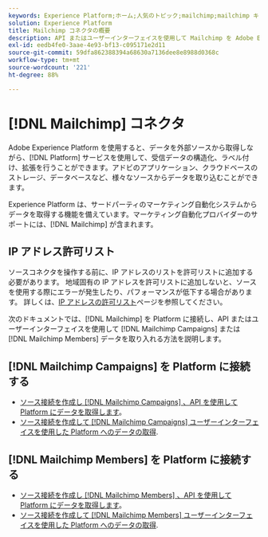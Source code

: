 ```yaml
---
keywords: Experience Platform;ホーム;人気のトピック;mailchimp;mailchimp キャンペーン;mailchimp メンバー
solution: Experience Platform
title: Mailchimp コネクタの概要
description: API またはユーザーインターフェイスを使用して Mailchimp を Adobe Experience Platform に接続する方法を説明します。
exl-id: eedb4fe0-3aae-4e93-bf13-c095171e2d11
source-git-commit: 59dfa862388394a68630a7136dee8e8988d0368c
workflow-type: tm+mt
source-wordcount: '221'
ht-degree: 88%

---
```


# [!DNL Mailchimp] コネクタ

Adobe Experience Platform を使用すると、データを外部ソースから取得しながら、[!DNL Platform] サービスを使用して、受信データの構造化、ラベル付け、拡張を行うことができます。アドビのアプリケーション、クラウドベースのストレージ、データベースなど、様々なソースからデータを取り込むことができます。

Experience Platform は、サードパーティのマーケティング自動化システムからデータを取得する機能を備えています。マーケティング自動化プロバイダーのサポートには、[!DNL Mailchimp] が含まれます。

## IP アドレス許可リスト

ソースコネクタを操作する前に、IP アドレスのリストを許可リストに追加する必要があります。 地域固有の IP アドレスを許可リストに追加しないと、ソースを使用する際にエラーが発生したり、パフォーマンスが低下する場合があります。 詳しくは、[IP アドレスの許可リスト](../../ip-address-allow-list.md)ページを参照してください。

次のドキュメントでは、[!DNL Mailchimp] を Platform に接続し、API またはユーザーインターフェイスを使用して [!DNL Mailchimp Campaigns] または [!DNL Mailchimp Members] データを取り入れる方法を説明します。

## [!DNL Mailchimp Campaigns] を Platform に接続する

* [ソース接続を作成し [!DNL Mailchimp Campaigns] 、API を使用して Platform にデータを取得します](../../tutorials/api/create/marketing-automation/mailchimp-campaign.md)。
* [ソース接続を作成して [!DNL Mailchimp Campaigns] ユーザーインターフェイスを使用した Platform へのデータの取得](../../tutorials/ui/create/marketing-automation/mailchimp-campaigns.md).

## [!DNL Mailchimp Members] を Platform に接続する

* [ソース接続を作成し [!DNL Mailchimp Members] 、API を使用して Platform にデータを取得します](../../tutorials/api/create/marketing-automation/mailchimp-members.md)。
* [ソース接続を作成して [!DNL Mailchimp Members] ユーザーインターフェイスを使用した Platform へのデータの取得](../../tutorials/ui/create/marketing-automation/mailchimp-members.md).